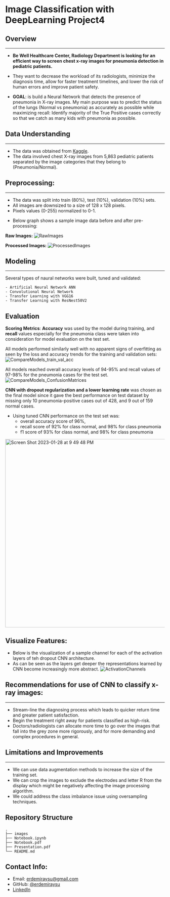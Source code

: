 # Image Classification with DeepLearning Project4

## Overview
***
- **Be Well Healthcare Center, Radiology Department is looking for an efficient way to screen chest x-ray images for pneumonia detection in pediatric patients.**

- They want to decrease the workload of its radiologists, minimize the diagnosis time, allow for faster treatment timelines, and lower the risk of human errors and improve patient safety.

- **GOAL**: is build a Neural Network that detects the presence of pneumonia in X-ray images. My main purpose was to  predict the status of the lungs (Normal vs pneumonia) as accurately as possible while maximizing recall: Identify majority of the True Positive cases correctly so that we catch as many kids with pneumonia as possible. 

## Data Understanding
***
* The data was obtained from [Kaggle](https://www.kaggle.com/datasets/paultimothymooney/chest-xray-pneumonia/). 
* The data involved chest X-ray images from 5,863 pediatric patients separated by the image categories that they belong to (Pneumonia/Normal). 

## Preprocessing:
***
- The data was split into train (80%), test (10%), validation (10%) sets.
- All images are downsized to a size of 128 x 128 pixels.
- Pixels values (0-255) normalized to 0-1.

* Below graph shows a sample image data before and after pre-processing:

**Raw Images:**
![RawImages](https://user-images.githubusercontent.com/61121277/214430135-ec55af63-9ae7-47b0-b4bb-90feefec8e56.png)

**Processed Images:**
![ProcessedImages](https://user-images.githubusercontent.com/61121277/214377441-b4529e73-7e39-453f-b3cd-0cfbb4120e46.png)

## Modeling
***
Several types of naural networks were built, tuned and validated:

    - Artificial Neural Network ANN 
    - Convolutional Neural Network 
    - Transfer Learning with VGG16
    - Transfer Learning with ResNest50V2

## Evaluation
**Scoring Metrics**: **Accuracy** was used by the model during training, and **recall** values especially for the pneumonia class were taken into consideration for model evaluation on the test set. 

All models performed similarly well with no apparent signs of overfitting as seen by the loss and accuracy trends for the training and validation sets:
![CompareModels_train_val_acc](https://user-images.githubusercontent.com/61121277/215303767-e5d89de7-0ad2-4db6-acf7-3c55b44241bb.png)

All models reached overall accuracy levels of 94-95% and recall values of 97-98% for the pneumonia cases for the test set.
![CompareModels_ConfusionMatrices](https://user-images.githubusercontent.com/61121277/215303772-c702e469-89d5-49cb-a0b1-b506b7be6123.png)

**CNN with dropout regularization and a lower learning rate** was chosen as the final model since it gave the best performance on test dataset by missing only 10 pneumonia-positive cases out of 428, and 9 out of 159 normal cases. 

* Using tuned CNN performance on the test set was:
    - overall accuracy score of 96%, 
    - recall score of 92% for class normal, and 98% for class pneumonia 
    - f1 score of 93% for class normal, and 98% for class pneumonia
<img width="596" alt="Screen Shot 2023-01-28 at 9 49 48 PM" src="https://user-images.githubusercontent.com/61121277/215303833-62f4a8da-9ac0-4e3c-9c63-4d34c60a9b54.png">


## Visualize Features:
* Below is the visualization of a sample channel for each of the activation layers of teh dropout CNN architecture. 
* As can be seen as the layers get deeper the representations learned by CNN become increasingly more abstract. 
![ActivationChannels](https://user-images.githubusercontent.com/61121277/215303865-1430d6c7-720d-4a60-9f36-695ff866ea98.png)

## Recommendations for use of CNN to classify x-ray images:
***
* Stream-line the diagnosing process which leads to quicker return time and greater patient satisfaction.
* Begin the treatment right away for patients classified as high-risk.
* Doctors/radiologists can allocate more time to go over the images that fall into the grey zone more rigorously, and for more demanding and complex procedures in general.

## Limitations and Improvements
***
* We can use data augmentation methods to increase the size of the training set. 
* We can crop the images to exclude the electrodes and letter R from the display which might be negatively affecting the image processing algorithm.
* We could address the class imbalance issue using oversampling techniques.

## Repository Structure
    .
    ├── images 
    ├── Notebook.ipynb     
    ├── Notebook.pdf 
    ├── Presentation.pdf                                             
    └── README.md   

## Contact Info:
* Email: erdemiraysu@gmail.com
* GitHub: [@erdemiraysu](https://github.com/erdemiraysu/)
* [LinkedIn](https://www.linkedin.com/in/aysuerdemir)
